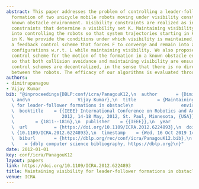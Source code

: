 ```yaml
---
abstract: This paper addresses the problem of controlling a leader-follower (L - F)
  formation of two unicycle mobile robots moving under visibility constraints in a
  known obstacle environment. Visibility constraints are realized as inequality state
  constraints that determine a visibility set K. Maintaining visibility is translated
  into controlling the robots so that system trajectories starting in K always remain
  in K. We provide the conditions under which visibility is maintained, as well as
  a feedback control scheme that forces F to converge and remain into a set of desired
  configurations w.r.t. L while maintaining visibility. We also propose a cooperative
  control scheme for the motion of the formation in a known obstacle environment,
  so that both collision avoidance and maintaining visibility are ensured. The proposed
  control schemes are decentralized, in the sense that there is no direct communication
  between the robots. The efficacy of our algorithms is evaluated through simulations.
authors:
- dimitrapanagou
- Vijay Kumar
bib: "@inproceedings{DBLP:conf/icra/PanagouK12,\n  author       = {Dimitra Panagou\
  \ and\n                  Vijay Kumar},\n  title        = {Maintaining visibility\
  \ for leader-follower formations in obstacle\n                  environments},\n\
  \  booktitle    = {{IEEE} International Conference on Robotics and Automation, {ICRA}\n\
  \                  2012, 14-18 May, 2012, St. Paul, Minnesota, {USA}},\n  pages\
  \        = {1811--1816},\n  publisher    = {{IEEE}},\n  year         = {2012},\n\
  \  url          = {https://doi.org/10.1109/ICRA.2012.6224893},\n  doi          =\
  \ {10.1109/ICRA.2012.6224893},\n  timestamp    = {Wed, 16 Oct 2019 14:14:51 +0200},\n\
  \  biburl       = {https://dblp.org/rec/conf/icra/PanagouK12.bib},\n  bibsource\
  \    = {dblp computer science bibliography, https://dblp.org}\n}"
date: 2012-01-01
key: conf/icra/PanagouK12
layout: papers
link: https://doi.org/10.1109/ICRA.2012.6224893
title: Maintaining visibility for leader-follower formations in obstacle environments.
venue: ICRA
---
```

